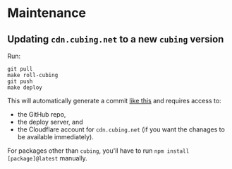 # Maintenance

## Updating `cdn.cubing.net` to a new `cubing` version

Run:

```shell
git pull
make roll-cubing
git push
make deploy
```

This will automatically generate a commit [like this](https://github.com/cubing/cdn.cubing.net/commit/04ca0ff18a894bc2a6c3838d3cb19d4916d7ec99) and requires access to:

- the GitHub repo,
- the deploy server, and
- the Cloudflare account for `cdn.cubing.net` (if you want the chanages to be available immediately).

For packages other than `cubing`, you'll have to run `npm install [package]@latest` manually.
